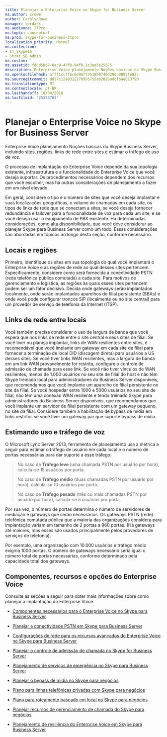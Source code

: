 ```yaml
---
title: Planejar o Enterprise Voice no Skype for Business Server
ms.author: crowe
author: CarolynRowe
manager: serdars
ms.audience: ITPro
ms.topic: conceptual
ms.prod: skype-for-business-itpro
localization_priority: Normal
ms.collection:
- IT_Skype16
- Strat_SB_Admin
ms.custom: ''
ms.assetid: fd8d5867-0ac9-47f8-94f0-1c3ee5e25575
description: Enterprise Voice planejamento Noções básicas do Skype Business Server, incluindo sites, regiões, links de rede entre sites e estimar o tráfego de uso de voz.
ms.openlocfilehash: afff1ccffbc6e967f3b18b0746d29db9085fe82c
ms.sourcegitcommit: dd37c12a0312270955755ab2826adcfbae813790
ms.translationtype: MT
ms.contentlocale: pt-BR
ms.lasthandoff: 10/04/2018
ms.locfileid: "25373703"
---
```

# <a name="plan-for-enterprise-voice-in-skype-for-business-server"></a>Planejar o Enterprise Voice no Skype for Business Server
 
Enterprise Voice planejamento Noções básicas do Skype Business Server, incluindo sites, regiões, links de rede entre sites e estimar o tráfego de uso de voz.
  
O processo de implantação do Enterprise Voice depende da sua topologia existente, infraestrutura e a funcionalidade do Enterprise Voice que você deseja suportar. Os procedimentos necessários dependem dos recursos que você escolher, mas há outras considerações de planejamento a fazer em um nível elevado.
  
Em geral, considere o tipo e o número de sites que você deseja implantar e suas localizações geográficas, o volume de chamadas em cada site, os tipos de links de rede que se conectam a sites, se você deseja fornecer redundância e failover para a funcionalidade de voz para cada um site, e se você deseja usar o equipamento de PBX existente. Há determinadas considerações, como alta disponibilidade, que você deve considerar ao planejar Skype para Business Server como um todo. Essas considerações são abordadas em tópicos ao longo desta seção, conforme necessário.
  
## <a name="sites-and-regions"></a>Locais e regiões

Primeiro, identifique os sites em sua topologia do qual você implantará o Enterprise Voice e as regiões de rede ao qual desses sites pertencem. Especificamente, considere como será fornecida a conectividade PSTN (rede telefônica pública comutada) a cada site. Para motivos de gerenciamento e logística, as regiões às quais esses sites pertencem podem ser um fator decisivo. Decida onde gateways serão implantados localmente, onde serão implantados aparelhos de filial persistente (SBAs) e onde você pode configurar troncos SIP (localmente ou no site central) para um provedor de serviço de telefonia da Internet (ITSP).
  
## <a name="network-links-between-sites"></a>Links de rede entre locais

Você também precisa considerar o uso de largura de banda que você espera que nos links de rede entre o site central e seus sites de filial. Se você tiver ou planeja implantar, links de WAN resilientes entre sites, é recomendável que você implante um gateway em cada site de filial para fornecer a terminação de local DID (discagem direta) para usuários a US desses sites. Se você tiver links WAN resilientes, mas a largura de banda em um link WAN provavelmente for restrita, configure o controle de admissão de chamada para esse link. Se você não tiver vínculos de WAN resilientes, menos de 1.000 usuários no seu site de filial do host e não têm Skype treinado local para administradores do Business Server disponíveis, que recomendamos que você implante um aparelho de filial persistente no site da filial. Se você hospedar entre 1000 e 5000 usuários no seu site de filial, não têm uma conexão WAN resiliente e tendo treinado Skype para administradores do Business Server disponíveis, que recomendamos que você implante um servidor de filial persistente com um gateway pequeno, no site da filial. Considere também a habilitação de bypass de mídia em links restritos se você tiver um gateway par que suporte bypass de mídia.
  
## <a name="estimating-voice-usage-and-traffic"></a>Estimando uso e tráfego de voz

O Microsoft Lync Server 2013, ferramenta de planejamento usa a métrica a seguir para estimar o tráfego de usuário em cada local e o número de portas necessárias para dar suporte a esse tráfego.
  
> No caso de **Tráfego leve** (uma chamada PSTN por usuário por hora), calcula-se 15 usuários por porta.
> 
> No caso de **Tráfego médio** (duas chamadas PSTN por usuário por hora), calcula-se 10 usuários por porta.
> 
> No caso de **Tráfego pesado** (três ou mais chamadas PSTN por usuário por hora), calcula-se 5 usuários por porta.
    
Por sua vez, o número de portas determina o número de servidores de mediação e gateways que serão necessários. Os gateways PSTN (rede) telefônica comutada pública que a maioria das organizações considera para implantação variam em tamanho de 2 portas a 960 portas. (Há gateways até maiores, mas esses são usados principalmente pelos provedores de serviços de telefonia).
  
Por exemplo, uma organização com 10.000 usuários e tráfego médio exigiria 1000 portas. O número de gateways necessário seria igual o número total de portas necessárias, conforme determinado pela capacidade total dos gateways.
  
## <a name="components-features-and-options-of-enterprise-voice"></a>Componentes, recursos e opções do Enterprise Voice

Consulte as seções a seguir para obter mais informações sobre como planejar a implantação do Enterprise Voice.
  
- [Componentes necessários para o Enterprise Voice no Skype para Business Server](components-required-for-enterprise-voice.md)
    
- [Planejar a conectividade PSTN em Skype para Business Server](pstn-connectivity-0.md)
    
- [Configurações de rede para os recursos avançados do Enterprise Voice no Skype para Business Server](network-settings-for-advanced-features.md)
    
- [Planejar o controle de admissão de chamada no Skype for Business Server](call-admission-control.md)
    
- [Planejamento de serviços de emergência no Skype para Business Server](emergency-services.md)
    
- [Planejar o bypass de mídia no Skype para negócios](media-bypass.md)
    
- [Plano para linhas telefônicas privadas com Skype para negócios](private-telephone-lines.md)
    
- [Plano para roteamento baseado em local no Skype para negócios](location-based-routing.md)
    
- [Planejar recursos de gerenciamento de chamada do Skype para negócios](call-management-features.md)
    
- [Planejamento de resiliência do Enterprise Voice em Skype para Business Server](enterprise-voice-resiliency.md)
    

